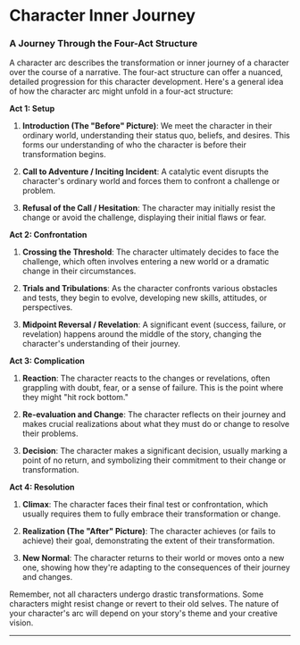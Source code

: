 # Character Inner Journey

### A Journey Through the Four-Act Structure

A character arc describes the transformation or inner journey of a character over the course of a narrative. The four-act structure can offer a nuanced, detailed progression for this character development. Here's a general idea of how the character arc might unfold in a four-act structure:

**Act 1: Setup**

1. **Introduction (The "Before" Picture)**: We meet the character in their ordinary world, understanding their status quo, beliefs, and desires. This forms our understanding of who the character is before their transformation begins.

2. **Call to Adventure / Inciting Incident**: A catalytic event disrupts the character's ordinary world and forces them to confront a challenge or problem.

3. **Refusal of the Call / Hesitation**: The character may initially resist the change or avoid the challenge, displaying their initial flaws or fear.

**Act 2: Confrontation**

1. **Crossing the Threshold**: The character ultimately decides to face the challenge, which often involves entering a new world or a dramatic change in their circumstances.

2. **Trials and Tribulations**: As the character confronts various obstacles and tests, they begin to evolve, developing new skills, attitudes, or perspectives.

3. **Midpoint Reversal / Revelation**: A significant event (success, failure, or revelation) happens around the middle of the story, changing the character's understanding of their journey.

**Act 3: Complication**

1. **Reaction**: The character reacts to the changes or revelations, often grappling with doubt, fear, or a sense of failure. This is the point where they might "hit rock bottom."

2. **Re-evaluation and Change**: The character reflects on their journey and makes crucial realizations about what they must do or change to resolve their problems.

3. **Decision**: The character makes a significant decision, usually marking a point of no return, and symbolizing their commitment to their change or transformation.

**Act 4: Resolution**

1. **Climax**: The character faces their final test or confrontation, which usually requires them to fully embrace their transformation or change.

2. **Realization (The "After" Picture)**: The character achieves (or fails to achieve) their goal, demonstrating the extent of their transformation.

3. **New Normal**: The character returns to their world or moves onto a new one, showing how they're adapting to the consequences of their journey and changes.

Remember, not all characters undergo drastic transformations. Some characters might resist change or revert to their old selves. The nature of your character's arc will depend on your story's theme and your creative vision.

---
